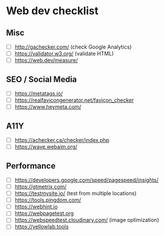 # Web dev checklist

## Misc
- [ ] http://gachecker.com/ (check Google Analytics)
- [ ] https://validator.w3.org/ (validate HTML)
- [ ] https://web.dev/measure/

## SEO / Social Media
- [ ] https://metatags.io/
- [ ] https://realfavicongenerator.net/favicon_checker
- [ ] https://www.heymeta.com/

## A11Y
- [ ] https://achecker.ca/checker/index.php
- [ ] https://wave.webaim.org/

## Performance
- [ ] https://developers.google.com/speed/pagespeed/insights/
- [ ] https://gtmetrix.com/
- [ ] https://testmysite.io/ (test from multiple locations)
- [ ] https://tools.pingdom.com/
- [ ] https://webhint.io
- [ ] https://webpagetest.org
- [ ] https://webspeedtest.cloudinary.com/ (image optimization)
- [ ] https://yellowlab.tools
